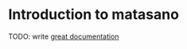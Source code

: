 # Introduction to matasano

TODO: write [great documentation](http://jacobian.org/writing/great-documentation/what-to-write/)
